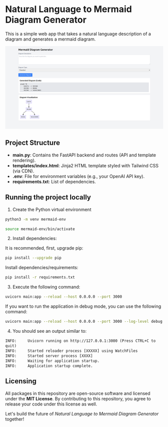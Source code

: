 # Natural Language to Mermaid Diagram Generator

This is a simple web app that takes a natural language description of a diagram and generates a mermaid diagram.

![Screenshot of the Mermaid Diagram Generator web app](example.png)

## Project Structure

- **main.py**: Contains the FastAPI backend and routes (API and template rendering).
- **templates/index.html**: Jinja2 HTML template styled with Tailwind CSS (via CDN).
- **.env**: File for environment variables (e.g., your OpenAI API key).
- **requirements.txt**: List of dependencies.

## Running the project locally

1. Create the Python virtual environment

```sh
python3 -m venv mermaid-env
```

```sh
source mermaid-env/bin/activate
```

2. Install dependencies:

It is recommended, first, upgrade pip:
```sh
pip install --upgrade pip
```

Install dependencies/requirements:
```sh
pip install -r requirements.txt
```

3. Execute the following command:

```sh
uvicorn main:app --reload --host 0.0.0.0 --port 3000
```

If you want to run the application in debug mode, you can use the following command:

```sh
uvicorn main:app --reload --host 0.0.0.0 --port 3000 --log-level debug
```

4. You should see an output similar to:

```
INFO:     Uvicorn running on http://127.0.0.1:3000 (Press CTRL+C to quit)
INFO:     Started reloader process [XXXXX] using WatchFiles
INFO:     Started server process [XXXX]
INFO:     Waiting for application startup.
INFO:     Application startup complete.
```

## Licensing

All packages in this repository are open-source software and licensed under the **MIT License**. By contributing to this repository, you agree to release your code under this license as well.

Let's build the future of *Natural Language to Mermaid Diagram Generator* together!